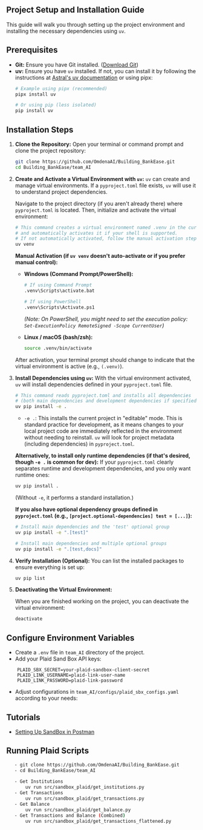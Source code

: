 ## Project Setup and Installation Guide

This guide will walk you through setting up the project environment and installing the necessary dependencies using `uv`.

## Prerequisites

*   **Git:** Ensure you have Git installed. ([Download Git](https://git-scm.com/downloads))
*   **uv:** Ensure you have `uv` installed. If not, you can install it by following the instructions at [Astral's uv documentation](https://astral.sh/uv/install.sh) or using pipx:
    ```bash
    # Example using pipx (recommended)
    pipx install uv

    # Or using pip (less isolated)
    pip install uv
    ```

## Installation Steps

1.  **Clone the Repository:**
    Open your terminal or command prompt and clone the project repository:
    ```bash
    git clone https://github.com/OmdenaAI/Building_BankEase.git
    cd Building_BankEase/team_AI
    ```

2.  **Create and Activate a Virtual Environment with `uv`:**
    `uv` can create and manage virtual environments. If a `pyproject.toml` file exists, `uv` will use it to understand project dependencies.

    Navigate to the project directory (if you aren't already there) where `pyproject.toml` is located. Then, initialize and activate the virtual environment:

    ```bash
    # This command creates a virtual environment named .venv in the current directory
    # and automatically activates it if your shell is supported.
    # If not automatically activated, follow the manual activation steps below.
    uv venv
    ```

    **Manual Activation (if `uv venv` doesn't auto-activate or if you prefer manual control):**

    *   **Windows (Command Prompt/PowerShell):**
        ```bash
        # If using Command Prompt
        .venv\Scripts\activate.bat

        # If using PowerShell
        .venv\Scripts\Activate.ps1
        ```
        *(Note: On PowerShell, you might need to set the execution policy: `Set-ExecutionPolicy RemoteSigned -Scope CurrentUser`)*

    *   **Linux / macOS (bash/zsh):**
        ```bash
        source .venv/bin/activate
        ```
    After activation, your terminal prompt should change to indicate that the virtual environment is active (e.g., `(.venv)`).

3.  **Install Dependencies using `uv`:**
    With the virtual environment activated, `uv` will install dependencies defined in your `pyproject.toml` file.

    ```bash
    # This command reads pyproject.toml and installs all dependencies
    # (both main dependencies and development dependencies if specified correctly in pyproject.toml)
    uv pip install -e .
    ```
    *   `-e .`: This installs the current project in "editable" mode. This is standard practice for development, as it means changes to your local project code are immediately reflected in the environment without needing to reinstall. `uv` will look for project metadata (including dependencies) in `pyproject.toml`.

    **Alternatively, to install only runtime dependencies (if that's desired, though `-e .` is common for dev):**
    If your `pyproject.toml` clearly separates runtime and development dependencies, and you only want runtime ones:
    ```bash
    uv pip install .
    ```
    (Without `-e`, it performs a standard installation.)

    **If you also have optional dependency groups defined in `pyproject.toml` (e.g., `[project.optional-dependencies] test = [...]`):**
    ```bash
    # Install main dependencies and the 'test' optional group
    uv pip install -e ".[test]"

    # Install main dependencies and multiple optional groups
    uv pip install -e ".[test,docs]"
    ```

4.  **Verify Installation (Optional):**
    You can list the installed packages to ensure everything is set up:
    ```bash
    uv pip list
    ```

5.  **Deactivating the Virtual Environment:**

    When you are finished working on the project, you can deactivate the virtual environment:
    ```bash
    deactivate
    ```

## Configure Environment Variables
- Create a `.env` file in `team_AI` directory of the project.
- Add your Plaid Sand Box API keys:
```PLAID_SBX_CLIENT_ID=your-plaid-sandbox-client-id
    PLAID_SBX_SECRET=your-plaid-sandbox-client-secret
    PLAID_LINK_USERNAME=plaid-link-user-name
    PLAID_LINK_PASSWORD=plaid-link-password
```
- Adjust configurations in `team_AI/configs/plaid_sbx_configs.yaml` according to your needs:


## Tutorials
- [Setting Up SandBox in Postman](https://www.youtube.com/watch?v=dJds8Qc7weQ)

## Running Plaid Scripts

 ```bash
    - git clone https://github.com/OmdenaAI/Building_BankEase.git
    - cd Building_BankEase/team_AI
    
    - Get Institutions
        uv run src/sandbox_plaid/get_institutions.py
    - Get Transactions
        uv run src/sandbox_plaid/get_transactions.py
    - Get Balance
        uv run src/sandbox_plaid/get_balance.py
    - Get Transactions and Balance (Combined)
        uv run src/sandbox_plaid/get_transactions_flattened.py

    
```


